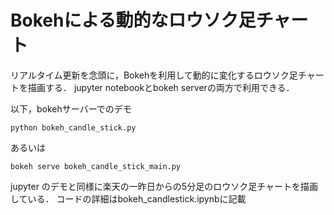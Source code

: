 # Bokehによる動的なロウソク足チャート

リアルタイム更新を念頭に，Bokehを利用して動的に変化するロウソク足チャートを描画する．
jupyter notebookとbokeh serverの両方で利用できる．

以下，bokehサーバーでのデモ
```
python bokeh_candle_stick.py
```
あるいは
```
bokeh serve bokeh_candle_stick_main.py
```
jupyter のデモと同様に楽天の一昨日からの5分足のロウソク足チャートを描画している．
コードの詳細はbokeh_candlestick.ipynbに記載